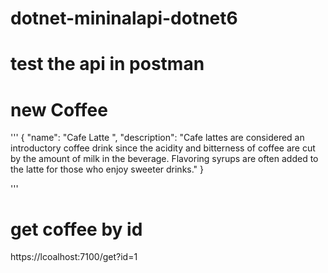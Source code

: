 # dotnet-mininalapi-dotnet6

# test the api in postman

# new Coffee
'''
{
    "name": "Cafe Latte ",
    "description": "Cafe lattes are considered an introductory coffee drink since the acidity and bitterness of coffee are cut by the amount of milk in the beverage. Flavoring syrups are often added to the latte for those who enjoy sweeter drinks."
}

'''

# get coffee by id
https://lcoalhost:7100/get?id=1

